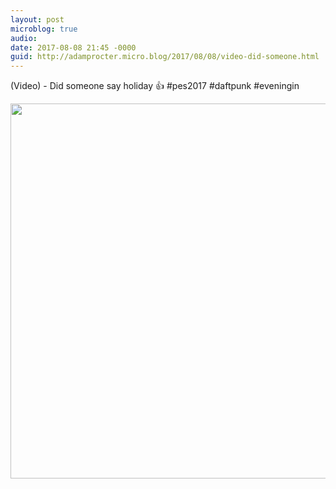 ```yaml
---
layout: post
microblog: true
audio: 
date: 2017-08-08 21:45 -0000
guid: http://adamprocter.micro.blog/2017/08/08/video-did-someone.html
---
```

(Video) - Did someone say holiday 👍 #pes2017 #daftpunk #eveningin

<img src="http://discursive.adamprocter.co.uk/uploads/2017/a9cdbee2b2.jpg" width="600" height="600" />
